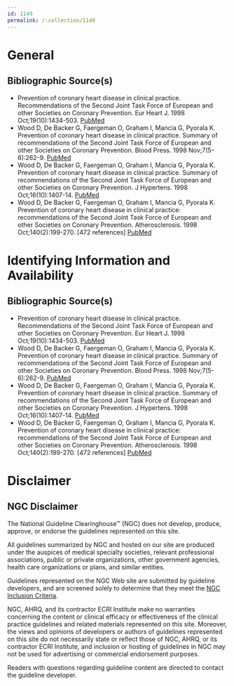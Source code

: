 ```yaml
---
id: 1149
permalink: /:collection/1149
---
```


# General

## Bibliographic Source(s)

- Prevention of coronary heart disease in clinical practice. Recommendations of the Second Joint Task Force of European and other Societies on Coronary Prevention. Eur Heart J. 1998 Oct;19(10):1434-503. [ PubMed ](http://www.ncbi.nlm.nih.gov/entrez/query.fcgi?cmd=Retrieve&db=pubmed&dopt=Abstract&list_uids=9820987)
- Wood D, De Backer G, Faergeman O, Graham I, Mancia G, Pyorala K. Prevention of coronary heart disease in clinical practice. Summary of recommendations of the Second Joint Task Force of European and other Societies on Coronary Prevention. Blood Press. 1998 Nov;7(5-6):262-9. [ PubMed ](http://www.ncbi.nlm.nih.gov/entrez/query.fcgi?cmd=Retrieve&db=pubmed&dopt=Abstract&list_uids=10321437)
- Wood D, De Backer G, Faergeman O, Graham I, Mancia G, Pyorala K. Prevention of coronary heart disease in clinical practice. Summary of recommendations of the Second Joint Task Force of European and other Societies on Coronary Prevention. J Hypertens. 1998 Oct;16(10):1407-14. [ PubMed ](http://www.ncbi.nlm.nih.gov/entrez/query.fcgi?cmd=Retrieve&db=pubmed&dopt=Abstract&list_uids=9814610)
- Wood D, De Backer G, Faergeman O, Graham I, Mancia G, Pyorala K. Prevention of coronary heart disease in clinical practice: recommendations of the Second Joint Task Force of European and other Societies on Coronary Prevention. Atherosclerosis. 1998 Oct;140(2):199-270. [472 references] [ PubMed ](http://www.ncbi.nlm.nih.gov/entrez/query.fcgi?cmd=Retrieve&db=pubmed&dopt=Abstract&list_uids=9862269)

# Identifying Information and Availability

## Bibliographic Source(s)

- Prevention of coronary heart disease in clinical practice. Recommendations of the Second Joint Task Force of European and other Societies on Coronary Prevention. Eur Heart J. 1998 Oct;19(10):1434-503. [ PubMed ](http://www.ncbi.nlm.nih.gov/entrez/query.fcgi?cmd=Retrieve&db=pubmed&dopt=Abstract&list_uids=9820987)
- Wood D, De Backer G, Faergeman O, Graham I, Mancia G, Pyorala K. Prevention of coronary heart disease in clinical practice. Summary of recommendations of the Second Joint Task Force of European and other Societies on Coronary Prevention. Blood Press. 1998 Nov;7(5-6):262-9. [ PubMed ](http://www.ncbi.nlm.nih.gov/entrez/query.fcgi?cmd=Retrieve&db=pubmed&dopt=Abstract&list_uids=10321437)
- Wood D, De Backer G, Faergeman O, Graham I, Mancia G, Pyorala K. Prevention of coronary heart disease in clinical practice. Summary of recommendations of the Second Joint Task Force of European and other Societies on Coronary Prevention. J Hypertens. 1998 Oct;16(10):1407-14. [ PubMed ](http://www.ncbi.nlm.nih.gov/entrez/query.fcgi?cmd=Retrieve&db=pubmed&dopt=Abstract&list_uids=9814610)
- Wood D, De Backer G, Faergeman O, Graham I, Mancia G, Pyorala K. Prevention of coronary heart disease in clinical practice: recommendations of the Second Joint Task Force of European and other Societies on Coronary Prevention. Atherosclerosis. 1998 Oct;140(2):199-270. [472 references] [ PubMed ](http://www.ncbi.nlm.nih.gov/entrez/query.fcgi?cmd=Retrieve&db=pubmed&dopt=Abstract&list_uids=9862269)

# Disclaimer

## NGC Disclaimer

The National Guideline Clearinghouse™ (NGC) does not develop, produce, approve, or endorse the guidelines represented on this site.

All guidelines summarized by NGC and hosted on our site are produced under the auspices of medical specialty societies, relevant professional associations, public or private organizations, other government agencies, health care organizations or plans, and similar entities.

Guidelines represented on the NGC Web site are submitted by guideline developers, and are screened solely to determine that they meet the [NGC Inclusion Criteria](/help-and-about/summaries/inclusion-criteria).

NGC, AHRQ, and its contractor ECRI Institute make no warranties concerning the content or clinical efficacy or effectiveness of the clinical practice guidelines and related materials represented on this site. Moreover, the views and opinions of developers or authors of guidelines represented on this site do not necessarily state or reflect those of NGC, AHRQ, or its contractor ECRI Institute, and inclusion or hosting of guidelines in NGC may not be used for advertising or commercial endorsement purposes.

Readers with questions regarding guideline content are directed to contact the guideline developer.

